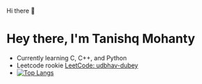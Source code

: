 Hi there 👋

# Hey there, I'm Tanishq Mohanty
* Currently learning C, C++, and Python
* Leetcode rookie [LeetCode: udbhav-dubey](https://leetcode.com/u/tanishq_code/)
* [![Top Langs](https://github-readme-stats.vercel.app/api/top-langs/?username=TANISHQ-code)](https://github.com/TANISHQ-code/github-readme-stats)
  
